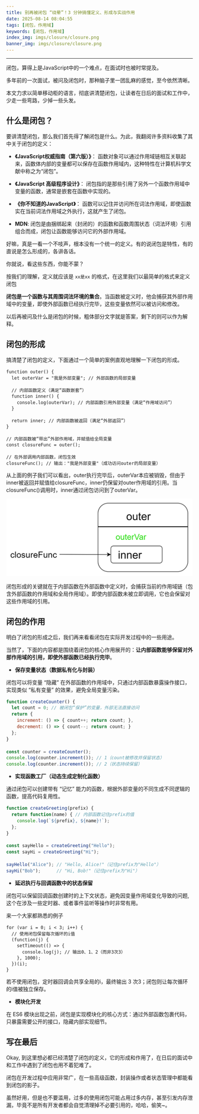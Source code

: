 ```yaml
---
title: 别再被闭包 “绕晕”！3 分钟搞懂定义、形成与实战作用
date: 2025-08-14 08:04:55
tags: [闭包，作用域]
keywords: [闭包，作用域]
index_img: imgs/closure/closure.png
banner_img: imgs/closure/closure.png
---
```

---

闭包，算得上是JavaScript中的一个难点，在面试时也被时常提及。

多年前的一次面试，被问及闭包时，那种脑子里一团乱麻的感觉，至今依然清晰。

本文力求以简单移动柜的语言，彻底讲清楚闭包，让读者在日后的面试和工作中，少走一些弯路，少掉一些头发。


## 什么是闭包？

要讲清楚闭包，那么我们首先得了解闭包是什么。为此，我翻阅许多资料收集了其中关于闭包的定义：

- **《JavaScript权威指南（第六版）》**： 函数对象可以通过作用域链相互关联起来，函数体内部的变量都可以保存在函数作用域内，这种特性在计算机科学文献中称之为“闭包”。

- **《JavaScript 高级程序设计》**： 闭包指的是那些引用了另外一个函数作用域中变量的函数，通常是嵌套在函数中实现的。

- **《你不知道的JavaScript》**： 函数可以记住并访问所在词法作用域，即使函数实在当前词法作用域之外执行，这就产生了闭包。

- **MDN**: 闭包是由捆绑起来（封闭的）的函数和函数周围状态（词法环境）引用组合而成，闭包让函数能够访问它的外部作用域。



好嘛，真是一看一个不吱声，根本没有一个统一的定义。有的说闭包是特性，有的直说是怎么形成的，各讲各话。

你就说，看这些东西，你能不蒙？

按我们的理解，定义就应该是 `xx是xx` 的格式，在这里我们以最简单的格式来定义闭包

**闭包是一个函数与其周围词法环境的集合**。当函数被定义时，他会捕获其外部作用域中的变量，即使外部函数已经执行完毕，这些变量依然可以被访问和修改。

以后再被问及什么是闭包的时候，粗体部分文字就是答案，剩下的则可以作为解释。


## 闭包的形成

搞清楚了闭包的定义，下面通过一个简单的案例直观地理解一下闭包的形成。

```
function outer() {
  let outerVar = "我是外部变量"; // 外部函数的局部变量

  // 内部函数定义（满足“函数嵌套”）
  function inner() {
    console.log(outerVar); // 内部函数引用外部变量（满足“作用域访问”）
  }

  return inner; // 内部函数被返回（满足“外部返回”）
}

// 内部函数被“带出”外部作用域，并赋值给全局变量
const closureFunc = outer(); 

// 在外部调用内部函数，闭包生效
closureFunc(); // 输出："我是外部变量"（成功访问outer的局部变量）
```

从上面的例子我们可以看出，outer执行完毕后，outerVar本应被销毁，但由于inner被返回并赋值给closureFunc，inner仍保留对outer作用域的引用。当closureFunc()调用时，inner通过闭包访问到了outerVar。

![example](../imgs/closure/example.png)

闭包形成的关键就在于内部函数在外部函数中定义时，会捕获当前的作用域链（包含外部函数的作用域和全局作用域）。即使内部函数未被立即调用，它也会保留对这些作用域的引用。

## 闭包的作用

明白了闭包的形成之后，我们再来看看闭包在实际开发过程中的一些用途。

当然了，下面的内容都是围绕着闭包的核心作用展开的：**让内部函数能够保留对外部作用域的引用，即使外部函数已经执行完毕**。

- **保存变量状态（数据私有化与封装）**

闭包可以将变量 “隐藏” 在外部函数的作用域中，只通过内部函数暴露操作接口，实现类似 “私有变量” 的效果，避免全局变量污染。

```javascript
function createCounter() {
  let count = 0; // 被闭包“保护”的变量，外部无法直接访问
  return {
    increment: () => { count++; return count; },
    decrement: () => { count--; return count; }
  };
}

const counter = createCounter();
console.log(counter.increment()); // 1（count被修改并保留状态）
console.log(counter.increment()); // 2（状态持续保留）
```

- **实现函数工厂（动态生成定制化函数）**

通过闭包可以创建带有 “记忆” 能力的函数，根据外部变量的不同生成不同逻辑的函数，提高代码复用性。

```javascript
function createGreeting(prefix) {
  return function(name) { // 内部函数记住prefix的值
    console.log(`${prefix}, ${name}!`);
  };
}

const sayHello = createGreeting("Hello");
const sayHi = createGreeting("Hi");

sayHello("Alice"); // "Hello, Alice!"（记住prefix为"Hello"）
sayHi("Bob");      // "Hi, Bob!"（记住prefix为"Hi"）
```

- **延迟执行与回调函数中的状态保留**

闭包可以保留回调函数创建时的上下文状态，避免因变量作用域变化导致的问题, 这个在涉及一些定时器、或者事件监听等操作时非常有用。

来一个大家都熟悉的例子

```
for (var i = 0; i < 3; i++) {
  // 使用闭包保留每次循环的i值
  (function(j) {
    setTimeout(() => {
      console.log(j); // 输出0、1、2（而非3次3）
    }, 1000);
  })(i);
}
```
若不使用闭包，定时器回调会共享全局的i，最终输出 3 次3；闭包则让每次循环的i值被独立保存。

- **模块化开发**

在 ES6 模块出现之前，闭包是实现模块化的核心方式：通过外部函数包裹代码，只暴露需要公开的接口，隐藏内部实现细节。


## 写在最后

Okay, 到这里想必都已经清楚了闭包的定义，它的形成和作用了，在日后的面试中和工作中遇到了闭包也用不着犯难了。

闭包在开发过程中应用非常广，在一些高级函数，封装操作或者状态管理中都能看到闭包的影子。

虽然好用，但是也不要滥用，过多的使用闭包可能占用过多内存，甚至引发内存泄漏，毕竟不是所有开发者都会自觉清理掉不必要引用的，哈哈，偷笑~。